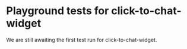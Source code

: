 # Playground tests for click-to-chat-widget
We are still awaiting the first test run for click-to-chat-widget.
